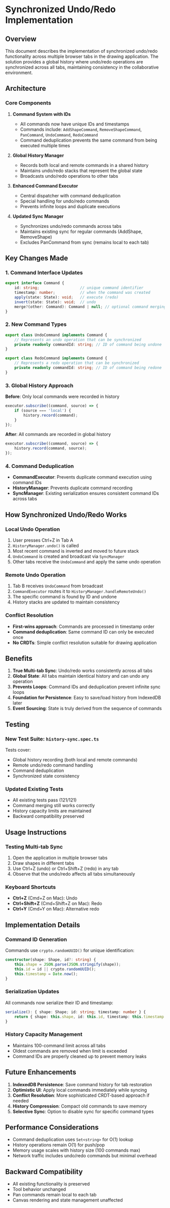 # Synchronized Undo/Redo Implementation

## Overview

This document describes the implementation of synchronized undo/redo functionality across multiple browser tabs in the drawing application. The solution provides a global history where undo/redo operations are synchronized across all tabs, maintaining consistency in the collaborative environment.

## Architecture

### Core Components

1. **Command System with IDs**
   - All commands now have unique IDs and timestamps
   - Commands include: `AddShapeCommand`, `RemoveShapeCommand`, `PanCommand`, `UndoCommand`, `RedoCommand`
   - Command deduplication prevents the same command from being executed multiple times

2. **Global History Manager**
   - Records both local and remote commands in a shared history
   - Maintains undo/redo stacks that represent the global state
   - Broadcasts undo/redo operations to other tabs

3. **Enhanced Command Executor**
   - Central dispatcher with command deduplication
   - Special handling for undo/redo commands
   - Prevents infinite loops and duplicate executions

4. **Updated Sync Manager**
   - Synchronizes undo/redo commands across tabs
   - Maintains existing sync for regular commands (AddShape, RemoveShape)
   - Excludes PanCommand from sync (remains local to each tab)

## Key Changes Made

### 1. Command Interface Updates

```typescript
export interface Command {
    id: string;                  // unique command identifier
    timestamp: number;           // when the command was created
    apply(state: State): void;   // execute (redo)
    invert(state: State): void;  // undo
    merge?(other: Command): Command | null; // optional command merging
}
```

### 2. New Command Types

```typescript
export class UndoCommand implements Command {
    // Represents an undo operation that can be synchronized
    private readonly commandId: string; // ID of command being undone
}

export class RedoCommand implements Command {
    // Represents a redo operation that can be synchronized
    private readonly commandId: string; // ID of command being redone
}
```

### 3. Global History Approach

**Before**: Only local commands were recorded in history
```typescript
executor.subscribe((command, source) => {
    if (source === 'local') {
        history.record(command);
    }
});
```

**After**: All commands are recorded in global history
```typescript
executor.subscribe((command, source) => {
    history.record(command, source);
});
```

### 4. Command Deduplication

- **CommandExecutor**: Prevents duplicate command execution using command IDs
- **HistoryManager**: Prevents duplicate command recording
- **SyncManager**: Existing serialization ensures consistent command IDs across tabs

## How Synchronized Undo/Redo Works

### Local Undo Operation

1. User presses Ctrl+Z in Tab A
2. `HistoryManager.undo()` is called
3. Most recent command is inverted and moved to future stack
4. `UndoCommand` is created and broadcast via `SyncManager`
5. Other tabs receive the `UndoCommand` and apply the same undo operation

### Remote Undo Operation

1. Tab B receives `UndoCommand` from broadcast
2. `CommandExecutor` routes it to `HistoryManager.handleRemoteUndo()`
3. The specific command is found by ID and undone
4. History stacks are updated to maintain consistency

### Conflict Resolution

- **First-wins approach**: Commands are processed in timestamp order
- **Command deduplication**: Same command ID can only be executed once
- **No CRDTs**: Simple conflict resolution suitable for drawing application

## Benefits

1. **True Multi-tab Sync**: Undo/redo works consistently across all tabs
2. **Global State**: All tabs maintain identical history and can undo any operation
3. **Prevents Loops**: Command IDs and deduplication prevent infinite sync loops
4. **Foundation for Persistence**: Easy to save/load history from IndexedDB later
5. **Event Sourcing**: State is truly derived from the sequence of commands

## Testing

### New Test Suite: `history-sync.spec.ts`

Tests cover:
- Global history recording (both local and remote commands)
- Remote undo/redo command handling
- Command deduplication
- Synchronized state consistency

### Updated Existing Tests

- All existing tests pass (121/121)
- Command merging still works correctly
- History capacity limits are maintained
- Backward compatibility preserved

## Usage Instructions

### Testing Multi-tab Sync

1. Open the application in multiple browser tabs
2. Draw shapes in different tabs
3. Use Ctrl+Z (undo) or Ctrl+Shift+Z (redo) in any tab
4. Observe that the undo/redo affects all tabs simultaneously

### Keyboard Shortcuts

- **Ctrl+Z** (Cmd+Z on Mac): Undo
- **Ctrl+Shift+Z** (Cmd+Shift+Z on Mac): Redo  
- **Ctrl+Y** (Cmd+Y on Mac): Alternative redo

## Implementation Details

### Command ID Generation

Commands use `crypto.randomUUID()` for unique identification:

```typescript
constructor(shape: Shape, id?: string) {
    this.shape = JSON.parse(JSON.stringify(shape));
    this.id = id || crypto.randomUUID();
    this.timestamp = Date.now();
}
```

### Serialization Updates

All commands now serialize their ID and timestamp:

```typescript
serialize(): { shape: Shape; id: string; timestamp: number } {
    return { shape: this.shape, id: this.id, timestamp: this.timestamp };
}
```

### History Capacity Management

- Maintains 100-command limit across all tabs
- Oldest commands are removed when limit is exceeded
- Command IDs are properly cleaned up to prevent memory leaks

## Future Enhancements

1. **IndexedDB Persistence**: Save command history for tab restoration
2. **Optimistic UI**: Apply local commands immediately while syncing
3. **Conflict Resolution**: More sophisticated CRDT-based approach if needed
4. **History Compression**: Compact old commands to save memory
5. **Selective Sync**: Option to disable sync for specific command types

## Performance Considerations

- Command deduplication uses `Set<string>` for O(1) lookup
- History operations remain O(1) for push/pop
- Memory usage scales with history size (100 commands max)
- Network traffic includes undo/redo commands but minimal overhead

## Backward Compatibility

- All existing functionality is preserved
- Tool behavior unchanged
- Pan commands remain local to each tab
- Canvas rendering and state management unaffected
